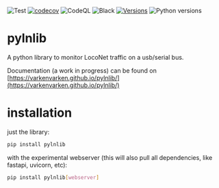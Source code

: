 ![Test](https://github.com/varkenvarken/pylnlib/actions/workflows/test.yml/badge.svg)
[![codecov](https://codecov.io/gh/varkenvarken/pylnlib/branch/master/graph/badge.svg?token=8080H7HK2F)](https://codecov.io/gh/varkenvarken/pylnlib)
![CodeQL](https://github.com/varkenvarken/pylnlib/actions/workflows/codeql-analysis.yml/badge.svg)
![Black](https://github.com/varkenvarken/pylnlib/actions/workflows/black.yml/badge.svg)
[![Versions](https://img.shields.io/pypi/v/pylnlib)](https://pypi.org/project/pylnlib/)
![Python versions](https://img.shields.io/pypi/pyversions/pylnlib)

# pylnlib
A python library to monitor LocoNet traffic on a usb/serial bus.

Documentation (a work in progress) can be found on [https://varkenvarken.github.io/pylnlib/](https://varkenvarken.github.io/pylnlib/)

# installation

just the library:

```bash
pip install pylnlib
```

with the experimental webserver (this will also pull all dependencies, like fastapi, uvicorn, etc):

```bash
pip install pylnlib[webserver]
```
